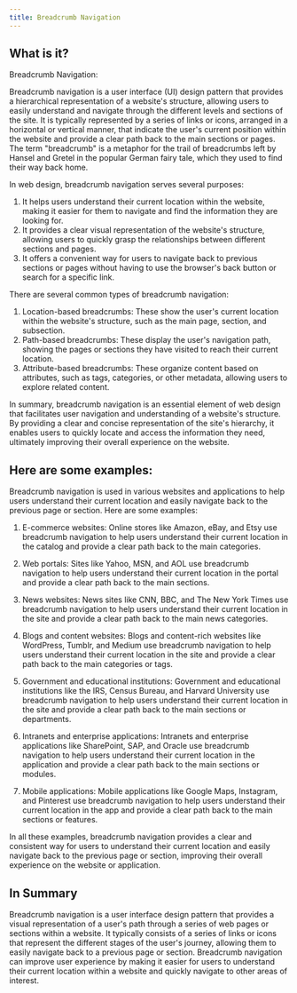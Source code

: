 ```yaml
---
title: Breadcrumb Navigation
---
```




## What is it?

Breadcrumb Navigation:

Breadcrumb navigation is a user interface (UI) design pattern that provides a hierarchical representation of a website's structure, allowing users to easily understand and navigate through the different levels and sections of the site. It is typically represented by a series of links or icons, arranged in a horizontal or vertical manner, that indicate the user's current position within the website and provide a clear path back to the main sections or pages. The term "breadcrumb" is a metaphor for the trail of breadcrumbs left by Hansel and Gretel in the popular German fairy tale, which they used to find their way back home.

In web design, breadcrumb navigation serves several purposes:

1. It helps users understand their current location within the website, making it easier for them to navigate and find the information they are looking for.
2. It provides a clear visual representation of the website's structure, allowing users to quickly grasp the relationships between different sections and pages.
3. It offers a convenient way for users to navigate back to previous sections or pages without having to use the browser's back button or search for a specific link.

There are several common types of breadcrumb navigation:

1. Location-based breadcrumbs: These show the user's current location within the website's structure, such as the main page, section, and subsection.
2. Path-based breadcrumbs: These display the user's navigation path, showing the pages or sections they have visited to reach their current location.
3. Attribute-based breadcrumbs: These organize content based on attributes, such as tags, categories, or other metadata, allowing users to explore related content.

In summary, breadcrumb navigation is an essential element of web design that facilitates user navigation and understanding of a website's structure. By providing a clear and concise representation of the site's hierarchy, it enables users to quickly locate and access the information they need, ultimately improving their overall experience on the website.

## Here are some examples:

Breadcrumb navigation is used in various websites and applications to help users understand their current location and easily navigate back to the previous page or section. Here are some examples:

1. E-commerce websites: Online stores like Amazon, eBay, and Etsy use breadcrumb navigation to help users understand their current location in the catalog and provide a clear path back to the main categories.

2. Web portals: Sites like Yahoo, MSN, and AOL use breadcrumb navigation to help users understand their current location in the portal and provide a clear path back to the main sections.

3. News websites: News sites like CNN, BBC, and The New York Times use breadcrumb navigation to help users understand their current location in the site and provide a clear path back to the main news categories.

4. Blogs and content websites: Blogs and content-rich websites like WordPress, Tumblr, and Medium use breadcrumb navigation to help users understand their current location in the site and provide a clear path back to the main categories or tags.

5. Government and educational institutions: Government and educational institutions like the IRS, Census Bureau, and Harvard University use breadcrumb navigation to help users understand their current location in the site and provide a clear path back to the main sections or departments.

6. Intranets and enterprise applications: Intranets and enterprise applications like SharePoint, SAP, and Oracle use breadcrumb navigation to help users understand their current location in the application and provide a clear path back to the main sections or modules.

7. Mobile applications: Mobile applications like Google Maps, Instagram, and Pinterest use breadcrumb navigation to help users understand their current location in the app and provide a clear path back to the main sections or features.

In all these examples, breadcrumb navigation provides a clear and consistent way for users to understand their current location and easily navigate back to the previous page or section, improving their overall experience on the website or application.

## In Summary

Breadcrumb navigation is a user interface design pattern that provides a visual representation of a user's path through a series of web pages or sections within a website. It typically consists of a series of links or icons that represent the different stages of the user's journey, allowing them to easily navigate back to a previous page or section. Breadcrumb navigation can improve user experience by making it easier for users to understand their current location within a website and quickly navigate to other areas of interest.